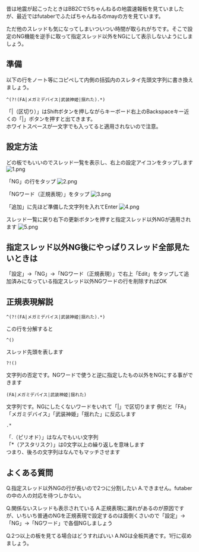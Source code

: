 昔は地震が起こったときはBB2Cで5ちゃんねるの地震速報板を見ていましたが、最近ではfutaberでふたばちゃんねるのmayの方を見ています。

ただ他のスレッドも気になってしまいついつい時間が取られがちです。そこで設定のNG機能を逆手に取って指定スレッド以外をNGにして表示しないようにしましょう。

## 準備
以下の行をノート等にコピペして内側の括弧内のスレタイ先頭文字列に書き換えましょう。

```
^(?!(FA|メガミデバイス|武装神姫|揺れた).*)
```

「|（区切り）」はShiftボタンを押しながらキーボード右上のBackspaceキー近くの「|」ボタンを押すと出てきます。  
ホワイトスペースが一文字でも入ってると適用されないので注意。

## 設定方法
どの板でもいいのでスレッド一覧を表示し、右上の設定アイコンをタップします
![1.png](https://qiita-image-store.s3.amazonaws.com/0/275150/079184e8-7d7f-35f5-ae4d-6f34af517d02.png)

「NG」の行をタップ
![2.png](https://qiita-image-store.s3.amazonaws.com/0/275150/6f1224e5-72a9-2719-0bd9-94046ce8ab67.png)

「NGワード（正規表現）」をタップ
![3.png](https://qiita-image-store.s3.amazonaws.com/0/275150/e2e23ec8-228a-1b03-7212-8f7352153055.png)

「追加」に先ほど準備した文字列を入れてEnter
![4.png](https://qiita-image-store.s3.amazonaws.com/0/275150/51e8b410-bc5c-debc-2bbc-9259da05ea2e.png)

スレッド一覧に戻り右下の更新ボタンを押すと指定スレッド以外NGが適用されます
![5.png](https://qiita-image-store.s3.amazonaws.com/0/275150/361c6209-5c88-6102-35c0-9e5ab5e311c4.png)


## 指定スレッド以外NG後にやっぱりスレッド全部見たいときは

「設定」→「NG」→「NGワード（正規表現）」で右上「Edit」をタップして追加済みになっている指定スレッド以外NGワードの行を削除すればOK

## 正規表現解説
```
^(?!(FA|メガミデバイス|武装神姫|揺れた).*)
```
この行を分解すると

```
^()
```
スレッド先頭を表します

```
?!()
```
文字列の否定です。NGワードで使うと逆に指定したもの以外をNGにする事ができます

```
(FA|メガミデバイス|武装神姫|揺れた)
```
文字列です。NGにしたくないワードをいれて「|」で区切ります
例だと「FA」「メガミデバイス」「武装神姫」「揺れた」に反応します

```
.*
```
「.（ピリオド）」はなんでもいい文字列  
「*（アスタリスク）」は0文字以上の繰り返しを意味します  
つまり、後ろの文字列はなんでもマッチさせます

## よくある質問
Q.指定スレッド以外NGの行が長いので2つに分割したい
A.できません。futaberの中の人の対応を待つしかない。

Q.関係ないスレッドも表示されている
A.正規表現に漏れがあるのが原因ですが、いちいち普通のNGを正規表現で設定するのは面倒くさいので「設定」→「NG」→「NGワード」で各個NGしましょう

Q.2つ以上の板を見てる場合はどうすればいい
A.NGは全板共通です。1行に収めましょう。
